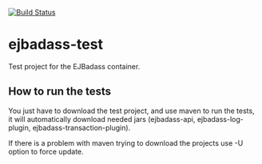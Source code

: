 [![Build Status](https://travis-ci.org/EJBadass/ejbadass-test.svg?branch=master)](https://travis-ci.org/EJBadass/ejbadass-test)
# ejbadass-test
Test project for the EJBadass container.

## How to run the tests
You just have to download the test project, and use maven to run the tests, it will automatically download needed jars (ejbadass-api, ejbadass-log-plugin, ejbadass-transaction-plugin).

If there is a problem with maven trying to download the projects use -U option to force update.